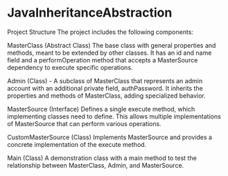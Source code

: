 # JavaInheritanceAbstraction
Project Structure
The project includes the following components:

MasterClass (Abstract Class) The base class with general properties and methods, meant to be extended by other classes. It has an id and name field and a performOperation method that accepts a MasterSource dependency to execute specific operations.

Admin (Class) - A subclass of MasterClass that represents an admin account with an additional private field, authPassword. It inherits the properties and methods of MasterClass, adding specialized behavior.

MasterSource (Interface) Defines a single execute method, which implementing classes need to define. This allows multiple implementations of MasterSource that can perform various operations.

CustomMasterSource (Class) Implements MasterSource and provides a concrete implementation of the execute method.

Main (Class) A demonstration class with a main method to test the relationship between MasterClass, Admin, and MasterSource.
